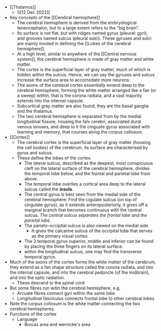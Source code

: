 - [[Thalamus]]
	- ![[12 Dec 2022]]
- Key concepts of the [[Cerebral hemisphere]]
	- The cerebral hemisphere is derived from the embryological tenencephalon, but to a large extent refers to the "big brain". 
	- Its surface is not flat, but with ridges named gyrus (pleural: gyri), and grooves named sulcus (pleural sulci). These gyruses and sulci are mainly involed in defining the [[Lobes of the cerebral hemisphere]].
	- At a high level, similar to anywhere of the [[Central nervous system]], the cerebral hemisphere is made of gray matter and white matter.
	- The cortex is the superficial layer of gray matter, much of which is hidden within the sulcus. Hence, we can say the gyruses and sulcus increase the surface area to accomodate more neurons.
	- The axons of the cerebral cortex essentially extend deep to the cerebral hemisphere, forming the white matter arranged like a fan (or a sweep) within, that is the corona radiata, and a vast majority extends into the internal capsule. 
	- Subcortical gray matter are also found, they are the basal ganglia and the thalamus.
	- The two cerebral hemisphere is separated from by the medial longitudinal fissure, housing the falx cerebri, associated dural venous sinuses, and deep to it the cinguate gyrus associated with learning and memory, that courses along the corpus callosum.
- [[Cortex]]
	- The cerebral cortex is the superficial layer of gray matter (housing the cell bodies) of the cerebrum, its surface are characterised by gyrus and sulcus.
	- These define the lobes of the cortex.
		- The lateral sulcus, described as the deepest, most conspicuous cleft on the lateral surface of the cerebral hemisphere, divides the temporal lobe below, and the frontal and parietal lobe from above.
		- The temporal lobe overlies a cortical area deep to the lateral sulcus called the **insula**.
		- The central gyrus is best seen from the medial side of the cerebral hemisphere: Find the cigulate sulcus (on top of cingulate gyrus), as it extends anteroposteriorly, it gives off a marginal branch that becomes continuous with the central sulcus. *The central sulcus separates the frontal lobe and the parietal lobe*.
		- The parieto-occipital sulcus is also viewed on the medial side
			- It gives the calcarine sulcus of the occipital lobe that serves as the primary visual cortex.
		- The 3 temporal gyrus superior, middle and inferior can be found by placing the three fingers on its lateral surface.
		- within the longitudinal sulcus, one may find the transverse temporal gyrus.
- Much of the axons of the cortex forms the white matter of the cerebrum, they extend as a fan shape structure called the corona radiata, and into the internal capsule, and into the cerebral peduncle (of the midbrain), and into the optic radiation.
	- These descend to the spinal cord
- But some fibres run witin the cerebral hemisphere, e.g.
	- Arcuate fibres connect gyri within the same lobe
	- Longitudinal fasciculus connects frontal lobe to other cerebral lobes
- Note the corpus collosum is the white matter connecting the two cerebral hemispheres.
- Functions of the cortex
	- Language
		- Brocas area and wernicke's area